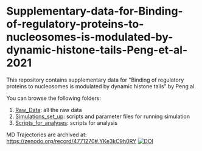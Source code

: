 # Supplementary-data-for-Binding-of-regulatory-proteins-to-nucleosomes-is-modulated-by-dynamic-histone-tails-Peng-et-al-2021
This repository contains supplementary data for "Binding of regulatory proteins to nucleosomes is modulated by dynamic histone tails" by Peng al.

You can browse the following folders:
1. [Raw_Data](Raw_Data): all the raw data
2. [Simulations_set_up](Simulations_set_up): scripts and parameter files for running simulation
3. [Scripts_for_analyses](Scripts_for_analyses): scripts for analysis 

MD Trajectories are archived at: 
https://zenodo.org/record/4771270#.YKe3kC9h0RY
[![DOI](https://zenodo.org/badge/DOI/10.5281/zenodo.4771270.svg)](https://doi.org/10.5281/zenodo.4771270)
